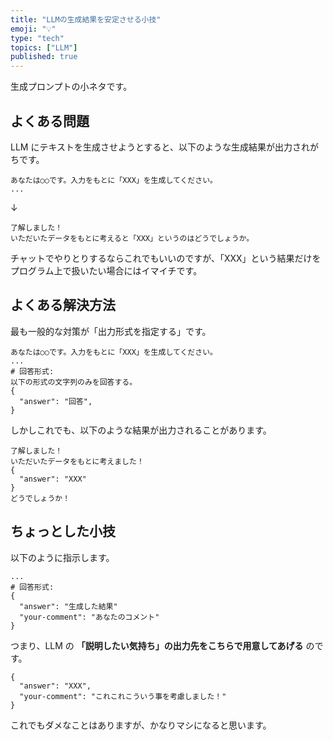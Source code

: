```yaml
---
title: "LLMの生成結果を安定させる小技"
emoji: "💡"
type: "tech"
topics: ["LLM"]
published: true
---
```


生成プロンプトの小ネタです。

## よくある問題

LLM にテキストを生成させようとすると、以下のような生成結果が出力されがちです。

```prompt
あなたは○○です。入力をもとに「XXX」を生成してください。
...
```

↓

```
了解しました！
いただいたデータをもとに考えると「XXX」というのはどうでしょうか。
```

チャットでやりとりするならこれでもいいのですが、「XXX」という結果だけをプログラム上で扱いたい場合にはイマイチです。

## よくある解決方法

最も一般的な対策が「出力形式を指定する」です。

```prompt
あなたは○○です。入力をもとに「XXX」を生成してください。
...
# 回答形式:
以下の形式の文字列のみを回答する。
{
  "answer": "回答",
}
```

しかしこれでも、以下のような結果が出力されることがあります。

```
了解しました！
いただいたデータをもとに考えました！
{
  "answer": "XXX"
}
どうでしょうか！
```

## ちょっとした小技

以下のように指示します。

```prompt
...
# 回答形式:
{
  "answer": "生成した結果"
  "your-comment": "あなたのコメント"
}
```

つまり、LLM の **「説明したい気持ち」の出力先をこちらで用意してあげる** のです。

```
{
  "answer": "XXX",
  "your-comment": "これこれこういう事を考慮しました！"
}
```

これでもダメなことはありますが、かなりマシになると思います。
